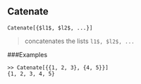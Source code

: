 ## Catenate

``` 
Catenate[{$l1$, $l2$, ...}]
``` 

> concatenates the lists `l1$, $l2$, ...`

###Examples
 
``` 
>> Catenate[{{1, 2, 3}, {4, 5}}]
{1, 2, 3, 4, 5}
``` 